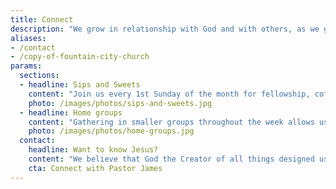 ```yaml
---
title: Connect
description: "We grow in relationship with God and with others, as we gathering in small groups throughout the week, or at a park while kids play."
aliases:
- /contact
- /copy-of-fountain-city-church
params:
  sections:
  - headline: Sips and Sweets
    content: "Join us every 1st Sunday of the month for fellowship, coffee, and pastries before the start of church service. Whether you're a regular attendee or a first-time visitor, our doors and hearts are open to welcome you. We look forward to seeing you there."
    photo: /images/photos/sips-and-sweets.jpg
  - headline: Home groups
    content: "Gathering in smaller groups throughout the week allows us to grow in relationship with God and with others in a more personal setting. Sharing meals in homes, we discuss life and God's Word, and pray for one another. An extension of Sunday worship in a way, Home Groups provide space to grow in faith while connecting more deeply with others."
    photo: /images/photos/home-groups.jpg
  contact:
    headline: Want to know Jesus?
    content: "We believe that God the Creator of all things designed us to know Him, and designed us to find rich, abundant meaningful life in relationship with Him through Jesus Christ. If you are curious about Jesus, or have questions, we'd be glad to talk."
    cta: Connect with Pastor James
---
```


